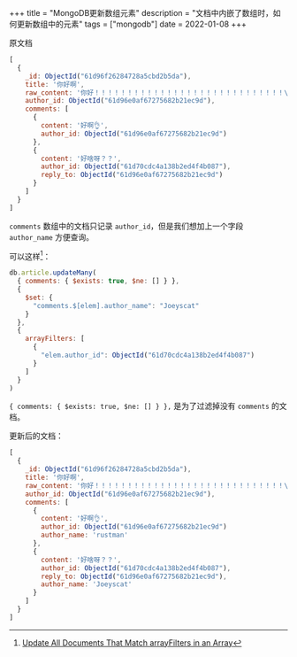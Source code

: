 +++
title = "MongoDB更新数组元素"
description = "文档中内嵌了数组时，如何更新数组中的元素"
tags = ["mongodb"]
date = 2022-01-08
+++

原文档

```js
[
  {
    _id: ObjectId("61d96f26284728a5cbd2b5da"),
    title: '你好啊',
    raw_content: '你好！！！！！！！！！！！！！！！！！！！！！！！！！！！！！\r\n\r\n+1',
    author_id: ObjectId("61d96e0af67275682b21ec9d"),
    comments: [
      {
        content: '好啊👌',
        author_id: ObjectId("61d96e0af67275682b21ec9d")
      },
      {
        content: '好啥呀？？',
        author_id: ObjectId("61d70cdc4a138b2ed4f4b087"),
        reply_to: ObjectId("61d96e0af67275682b21ec9d")
      }
    ]
  }
]
```

`comments` 数组中的文档只记录 `author_id`，但是我们想加上一个字段 `author_name` 方便查询。

可以这样[^1]：

```js
db.article.updateMany(
  { comments: { $exists: true, $ne: [] } },
  {
    $set: {
      "comments.$[elem].author_name": "Joeyscat"
    }
  },
  {
    arrayFilters: [
      {
        "elem.author_id": ObjectId("61d70cdc4a138b2ed4f4b087")
      }
    ]
  }
)
```

`{ comments: { $exists: true, $ne: [] } },` 是为了过滤掉没有 `comments` 的文档。

更新后的文档：

```js
[
  {
    _id: ObjectId("61d96f26284728a5cbd2b5da"),
    title: '你好啊',
    raw_content: '你好！！！！！！！！！！！！！！！！！！！！！！！！！！！！！\r\n\r\n+1',
    author_id: ObjectId("61d96e0af67275682b21ec9d"),
    comments: [
      {
        content: '好啊👌',
        author_id: ObjectId("61d96e0af67275682b21ec9d")
        author_name: 'rustman'
      },
      {
        content: '好啥呀？？',
        author_id: ObjectId("61d70cdc4a138b2ed4f4b087"),
        reply_to: ObjectId("61d96e0af67275682b21ec9d"),
        author_name: 'Joeyscat'
      }
    ]
  }
]
```

[^1]: [Update All Documents That Match arrayFilters in an Array](https://docs.mongodb.com/manual/reference/operator/update/positional-filtered/#update-all-documents-that-match-arrayfilters-in-an-array)
